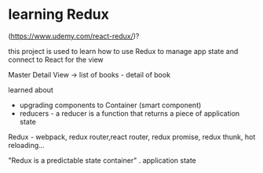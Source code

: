 # learning Redux


(https://www.udemy.com/react-redux/)?


this project is used to learn how to use Redux to manage app state 
and connect to React for the view

Master Detail View -> list of books - detail of book


learned about
- upgrading components to Container (smart component)
- reducers - a reducer is a function that returns a piece of application state



Redux - webpack, redux router,react router, redux promise, redux thunk, hot reloading...


"Redux is a predictable state container" . application state



